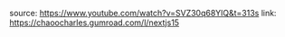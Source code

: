 source: https://www.youtube.com/watch?v=SVZ30q68YlQ&t=313s
link: https://chaoocharles.gumroad.com/l/nextjs15


